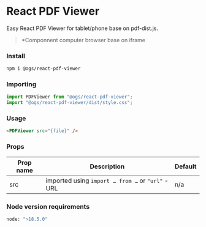 # React PDF Viewer

Easy React PDF Viewer for tablet/phone base on pdf-dist.js.

> \*Componnent computer browser base on iframe

### Install

```bash
npm i @ogs/react-pdf-viewer
```

### Importing

```js
import PDFViewer from "@ogs/react-pdf-viewer";
import "@ogs/react-pdf-viewer/dist/style.css";
```

### Usage

```html
<PDFViewer src="{file}" />
```

### Props

| Prop name | Description | Default |
| --------- | ----------- | ------- |
| src | imported using `import … from …` or `"url"` - URL | n/a |

###  Node version requirements
```bash
node: ">18.5.0"
```
